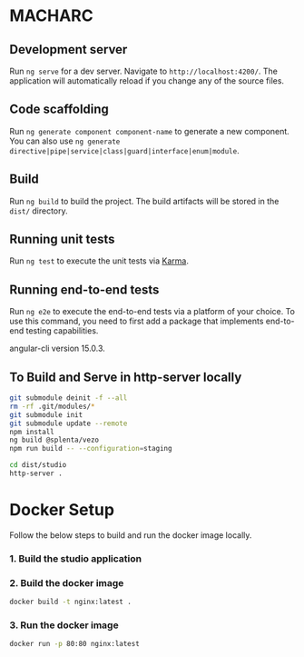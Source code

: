 # MACHARC

## Development server

Run `ng serve` for a dev server. Navigate to `http://localhost:4200/`. The application will automatically reload if you change any of the source files.

## Code scaffolding

Run `ng generate component component-name` to generate a new component. You can also use `ng generate directive|pipe|service|class|guard|interface|enum|module`.

## Build

Run `ng build` to build the project. The build artifacts will be stored in the `dist/` directory.

## Running unit tests

Run `ng test` to execute the unit tests via [Karma](https://karma-runner.github.io).

## Running end-to-end tests

Run `ng e2e` to execute the end-to-end tests via a platform of your choice. To use this command, you need to first add a package that implements end-to-end testing capabilities.

angular-cli version 15.0.3.


## To Build and Serve in http-server locally

```bash
git submodule deinit -f --all
rm -rf .git/modules/*
git submodule init
git submodule update --remote
npm install
ng build @splenta/vezo
npm run build -- --configuration=staging

cd dist/studio
http-server .
```

# Docker Setup

Follow the below steps to build and run the docker image locally.

### 1. Build the studio application

### 2. Build the docker image

```bash
docker build -t nginx:latest .
```

### 3. Run the docker image

```bash
docker run -p 80:80 nginx:latest
```